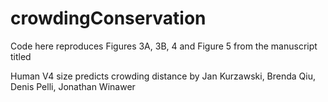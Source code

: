 # crowdingConservation

Code here reproduces Figures 3A, 3B, 4 and Figure 5 from the manuscript titled
 
Human V4 size predicts crowding distance
by Jan Kurzawski, Brenda Qiu, Denis Pelli, Jonathan Winawer
